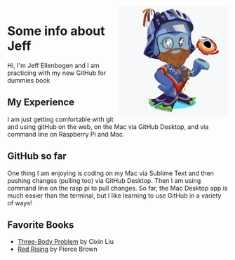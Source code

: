 <img src="octocat.png" alt="drawing" width="250" align="right"/>

# Some info about Jeff
Hi, I'm Jeff Ellenbogen and I am practicing with my new GitHub for dummies book

## My Experience
I am just getting comfortable with git and using gitHub on the web, on the Mac via GitHub Desktop, and via command line on Raspberry Pi and Mac.

## GitHub so far
One thing I am enjoying is coding on my Mac via Sublime Text and then pushing changes (pulling too) via GitHub Desktop. Then I am using command line on the rasp pi to pull changes. So far, the Mac Desktop app is much easier than the terminal, but I like learning to use GitHub in a variety of ways!

## Favorite Books
* [Three-Body Problem](https://www.amazon.com/Three-Body-Problem-Cixin-Liu/dp/0765382032) by Cixin Liu
* [Red Rising](https://www.amazon.com/Red-Rising-Pierce-Brown/dp/034553980X) by Pierce Brown
